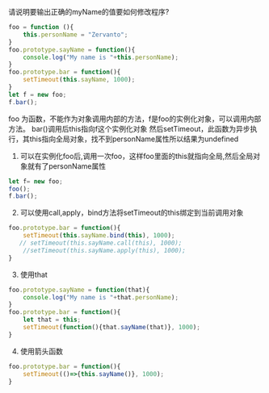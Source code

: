 请说明要输出正确的myName的值要如何修改程序?
```js
foo = function (){
    this.personName = "Zervanto";
}
foo.prototype.sayName = function(){
    console.log("My name is "+this.personName);
}
foo.prototype.bar = function(){
    setTimeout(this.sayName, 1000);
}
let f = new foo;
f.bar();
```
foo 为函数，不能作为对象调用内部的方法，f是foo的实例化对象，可以调用内部方法。
bar()调用后this指向f这个实例化对象
然后setTimeout，此函数为异步执行，其this指向全局对象，找不到personName属性所以结果为undefined

1. 可以在实例化foo后,调用一次foo，这样foo里面的this就指向全局,然后全局对象就有了personName属性
```js
let f= new foo;
foo();
f.bar();
```
2. 可以使用call,apply，bind方法将setTimeout的this绑定到当前调用对象
```js
foo.prototype.bar = function(){
    setTimeout(this.sayName.bind(this), 1000);
   // setTimeout(this.sayName.call(this), 1000);
    //setTimeout(this.sayName.apply(this), 1000);
}
```
3. 使用that
```js
foo.prototype.sayName = function(that){
    console.log("My name is "+that.personName);
}
foo.prototype.bar = function(){
    let that = this;
    setTimeout(function(){that.sayName(that)}, 1000);
}
```
4. 使用箭头函数
```js
foo.prototype.bar = function(){
    setTimeout(()=>{this.sayName()}, 1000);
}
```
